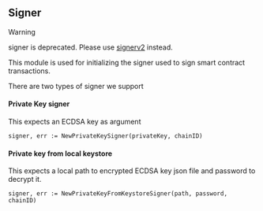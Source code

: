 ## Signer

> [!WARNING]
> signer is deprecated. Please use [signerv2](../signerv2/README.md) instead.

This module is used for initializing the signer used to sign smart contract transactions.

There are two types of signer we support
#### Private Key signer
This expects an ECDSA key as argument
```
signer, err := NewPrivateKeySigner(privateKey, chainID)
```

#### Private key from local keystore 
This expects a local path to encrypted ECDSA key json file and password to decrypt it.
```
signer, err := NewPrivateKeyFromKeystoreSigner(path, password, chainID)
```
